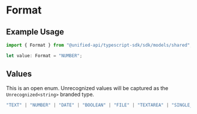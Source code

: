 # Format

## Example Usage

```typescript
import { Format } from "@unified-api/typescript-sdk/sdk/models/shared";

let value: Format = "NUMBER";
```

## Values

This is an open enum. Unrecognized values will be captured as the `Unrecognized<string>` branded type.

```typescript
"TEXT" | "NUMBER" | "DATE" | "BOOLEAN" | "FILE" | "TEXTAREA" | "SINGLE_SELECT" | "MULTIPLE_SELECT" | "MEASUREMENT" | "PRICE" | "YES_NO" | "CURRENCY" | "URL" | Unrecognized<string>
```